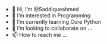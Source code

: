 - 👋 Hi, I’m @Saddiqueahmed
- 👀 I’m interested in Programming
- 🌱 I’m currently learning Core Python
- 💞️ I’m looking to collaborate on ...
- 📫 How to reach me ...

<!---
Saddique75/Saddique75 is a ✨ special ✨ repository because its `README.md` (this file) appears on your GitHub profile.
You can click the Preview link to take a look at your changes.
--->
